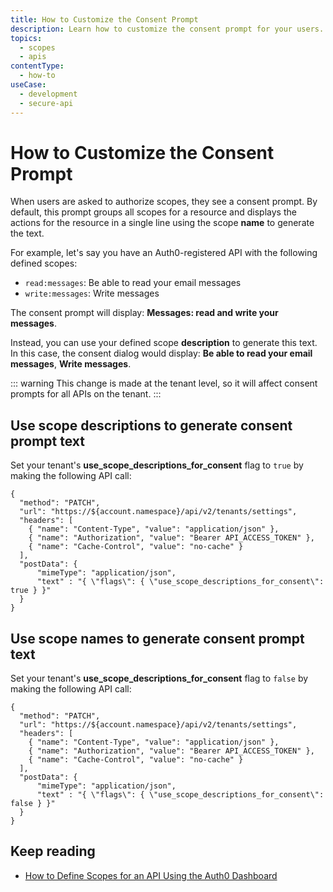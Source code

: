 ```yaml
---
title: How to Customize the Consent Prompt
description: Learn how to customize the consent prompt for your users.
topics:
  - scopes
  - apis
contentType:
  - how-to
useCase:
  - development
  - secure-api
---
```

# How to Customize the Consent Prompt

When users are asked to authorize scopes, they see a consent prompt. By default, this prompt groups all scopes for a resource and displays the actions for the resource in a single line using the scope **name** to generate the text.

For example, let's say you have an Auth0-registered API with the following defined scopes:

* `read:messages`: Be able to read your email messages
* `write:messages`: Write messages

The consent prompt will display: **Messages: read and write your messages**.

Instead, you can use your defined scope **description** to generate this text. In this case, the consent dialog would display: **Be able to read your email messages**, **Write messages**.

::: warning
This change is made at the tenant level, so it will affect consent prompts for all APIs on the tenant.
:::

## Use scope descriptions to generate consent prompt text

 Set your tenant's **use_scope_descriptions_for_consent** flag to `true` by making the following API call:

```har
{
  "method": "PATCH",
  "url": "https://${account.namespace}/api/v2/tenants/settings",
  "headers": [
    { "name": "Content-Type", "value": "application/json" },
    { "name": "Authorization", "value": "Bearer API_ACCESS_TOKEN" },
    { "name": "Cache-Control", "value": "no-cache" }
  ],
  "postData": {
      "mimeType": "application/json",
      "text" : "{ \"flags\": { \"use_scope_descriptions_for_consent\": true } }"
  }
}
```

## Use scope names to generate consent prompt text

Set your tenant's **use_scope_descriptions_for_consent** flag to `false` by making the following API call:

```har
{
  "method": "PATCH",
  "url": "https://${account.namespace}/api/v2/tenants/settings",
  "headers": [
    { "name": "Content-Type", "value": "application/json" },
    { "name": "Authorization", "value": "Bearer API_ACCESS_TOKEN" },
    { "name": "Cache-Control", "value": "no-cache" }
  ],
  "postData": {
      "mimeType": "application/json",
      "text" : "{ \"flags\": { \"use_scope_descriptions_for_consent\": false } }"
  }
}
```

## Keep reading

- [How to Define Scopes for an API Using the Auth0 Dashboard](/scopes/current/guides/define-api-scopes-dashboard)
